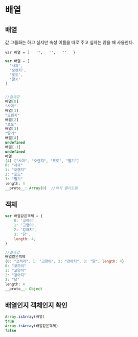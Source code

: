 # 배열

## 배열

값 그룹화는 하고 싶지만 속성 이름을 따로 주고 싶지는 않을 때 사용한다.

`var 배열 = [  
  '',  
  '',  
  ''  
}`

```javascript
var 배열 = [
  '사과',
  '오렌지',
  '포도',
  '딸기'
]


//결과값 
배열[0]
"사과"
배열[1]
"오렌지"
배열[2]
"포도"
배열[3]
"딸기"
배열[4]
undefined
배열[-1]
undefined
배열
(4) ["사과", "오렌지", "포도", "딸기"]
0: "사과"
1: "오렌지"
2: "포도"
3: "딸기"
length: 4
__proto__: Array(0)  //아직 몰라도됨
```

## 객체 

```javascript
var 배열같은객체 = {
    0: '코끼리',
    1: '고양이',
    2: '강아지',
    3: '닭',
    length: 4,
}

//결과값
배열같은객체
{0: "코끼리", 1: "고양이", 2: "강아지", 3: "닭", length: 4}
0: "코끼리"
1: "고양이"
2: "강아지"
3: "닭"
length: 4
__proto__: Object
```

## 배열인지 객체인지 확인

```javascript
Array.isArray(배열)
true
Array.isArray(배열같은객체)
false
```



